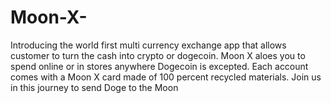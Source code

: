 # Moon-X-
Introducing the world first multi currency exchange app that allows customer to turn the cash into crypto or dogecoin. Moon X aloes you to spend online or in stores anywhere Dogecoin is excepted. Each account comes with a Moon X card made of 100 percent recycled materials. Join us in this journey to send Doge to the Moon
